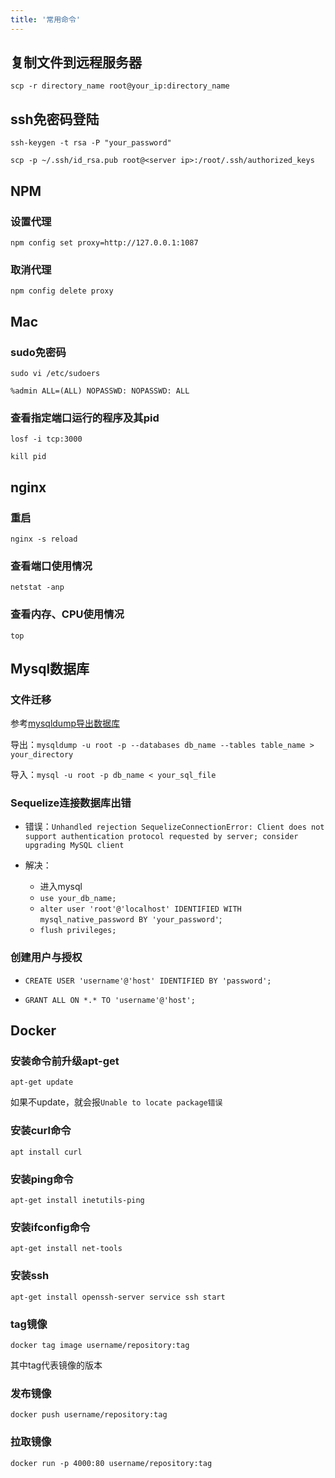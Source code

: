 ```yaml
---
title: '常用命令'
---
```


## 复制文件到远程服务器

`scp -r directory_name root@your_ip:directory_name`



## ssh免密码登陆

`ssh-keygen -t rsa -P "your_password"`

`scp -p ~/.ssh/id_rsa.pub root@<server ip>:/root/.ssh/authorized_keys`



## NPM

### 设置代理

`npm config set proxy=http://127.0.0.1:1087`

### 取消代理

`npm config delete proxy`



## Mac

### sudo免密码

`sudo vi /etc/sudoers`

`%admin ALL=(ALL) NOPASSWD: NOPASSWD: ALL`

### 查看指定端口运行的程序及其pid

`losf -i tcp:3000`

`kill pid`



## nginx

### 重启

`nginx -s reload`

### 查看端口使用情况

`netstat -anp`

### 查看内存、CPU使用情况

`top`

## Mysql数据库

### 文件迁移

参考[mysqldump导出数据库](<https://www.jianshu.com/p/c3d8366326c1>)

导出：`mysqldump -u root -p --databases db_name --tables table_name > your_directory`

导入：`mysql -u root -p db_name < your_sql_file`

### Sequelize连接数据库出错

- 错误：`Unhandled rejection SequelizeConnectionError: Client does not support authentication protocol requested by server; consider upgrading MySQL client`

- 解决：
  - 进入mysql
  - `use your_db_name;`
  - `alter user 'root'@'localhost' IDENTIFIED WITH mysql_native_password BY 'your_password'`;
  - `flush privileges;`

### 创建用户与授权

- `CREATE USER 'username'@'host' IDENTIFIED BY 'password';`

- `GRANT ALL ON *.* TO 'username'@'host';`



## Docker

### 安装命令前升级apt-get

`apt-get update`

如果不update，就会报`Unable to locate package错误`

### 安装curl命令

`apt install curl`

### 安装ping命令

`apt-get install inetutils-ping`

### 安装ifconfig命令

`apt-get install net-tools`

### 安装ssh

`apt-get install openssh-server service ssh start`

### tag镜像

```
docker tag image username/repository:tag
```

其中tag代表镜像的版本

### 发布镜像

```
docker push username/repository:tag
```

### 拉取镜像

```
docker run -p 4000:80 username/repository:tag
```

